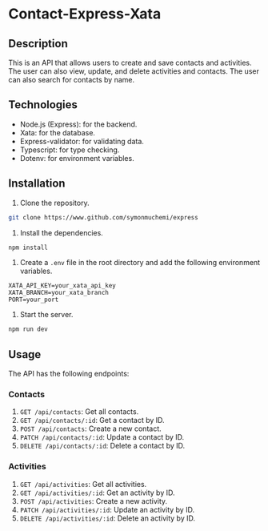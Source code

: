 # Contact-Express-Xata

## Description

This is an API that allows users to create and save contacts and activities. The user can also view, update, and delete activities and contacts. The user can also search for contacts by name.

## Technologies

- Node.js (Express): for the backend.
- Xata: for the database.
- Express-validator: for validating data.
- Typescript: for type checking.
- Dotenv: for environment variables.

## Installation

1. Clone the repository.

```bash
git clone https://www.github.com/symonmuchemi/express
```

1. Install the dependencies.

```bash
npm install
```

1. Create a `.env` file in the root directory and add the following environment variables.

```env
XATA_API_KEY=your_xata_api_key
XATA_BRANCH=your_xata_branch
PORT=your_port
```

1. Start the server.

```bash
npm run dev
```

## Usage

The API has the following endpoints:

### Contacts

1. `GET /api/contacts`: Get all contacts.
1. `GET /api/contacts/:id`: Get a contact by ID.
1. `POST /api/contacts`: Create a new contact.
1. `PATCH /api/contacts/:id`: Update a contact by ID.
1. `DELETE /api/contacts/:id`: Delete a contact by ID.

### Activities

1. `GET /api/activities`: Get all activities.
2. `GET /api/activities/:id`: Get an activity by ID.
3. `POST /api/activities`: Create a new activity.
4. `PATCH /api/activities/:id`: Update an activity by ID.
5. `DELETE /api/activities/:id`: Delete an activity by ID.

